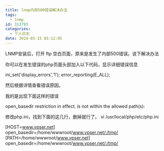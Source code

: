 ```yaml
---
title: lnmp内部500错误解决办法
tags:
  - lnmp
id: 313793
categories:
  - 个人日志
date: 2014-05-15 05:12:05
---
```


LNMP安装后，打开 ftp 空白页面，原来是发生了内部500错误。说下解决办法

你可以在发生错误的php页面头部加入以下代码，显示详细错误信息

ini_set('display_errors','1');
error_reporting(E_ALL);

然后根据详情查看错误原因。

我的是出现下面这样的错误

open_basedir restriction  in effect. is not within the allowed  path(s): 

修改php.ini，找到下面的这几行，删掉就行了。
vi /usr/local/php/etc/php.ini

[HOST=www.vpser.net]
open_basedir=/home/wwwroot/www.vpser.net/:/tmp/
[PATH=/home/wwwroot/www.vpser.net]
open_basedir=/home/wwwroot/www.vpser.net/:/tmp/